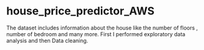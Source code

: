 # house_price_predictor_AWS
The dataset includes information about the house like the number of floors , number of bedroom and many more. First I performed exploratory data analysis and then Data cleaning.  
